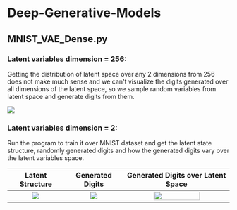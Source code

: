 <h1> Deep-Generative-Models </h1>

<h2> MNIST_VAE_Dense.py </h2>

<h3> Latent variables dimension = 256: </h3>

Getting the distribution of latent space over any 2 dimensions from 256 does not make much sense and we can't visualize the digits generated over all dimensions of the latent space, so we sample random variables from latent space and generate digits from them.

![](https://user-images.githubusercontent.com/19748754/29238286-bd461412-7f4f-11e7-9845-695b0d09f3ed.png)

<h3> Latent variables dimension = 2: </h3>

Run the program to train it over MNIST dataset and get the latent state structure, randomly generated digits and how the generated digits vary over the latent variables space.

Latent Structure           |  Generated Digits        |  Generated Digits over Latent Space
:-------------------------:|:-------------------------: | :----------------------------------:
![](https://user-images.githubusercontent.com/19748754/29238283-bd44e132-7f4f-11e7-8839-27010784ddf4.png)  |  ![](https://user-images.githubusercontent.com/19748754/29238284-bd44df3e-7f4f-11e7-8d8b-3a5d976e012d.png)  |  <img src="https://user-images.githubusercontent.com/19748754/29238285-bd45d02e-7f4f-11e7-9be8-905df10c256a.png" width= 68% height= 28% />

